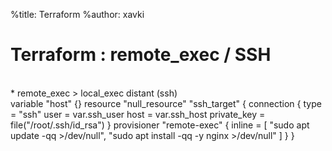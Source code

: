 %title: Terraform
%author: xavki


# Terraform : remote_exec / SSH


<br>
* remote_exec > local_exec distant (ssh)

<br>
variable "host" {}
resource "null_resource" "ssh_target" {
  connection {
    type        = "ssh"
    user        = var.ssh_user
    host        = var.ssh_host
    private_key = file("/root/.ssh/id_rsa")
  }
  provisioner "remote-exec" {
    inline = [
      "sudo apt update -qq >/dev/null",
      "sudo apt install -qq -y nginx >/dev/null"
    ]
  }
}
